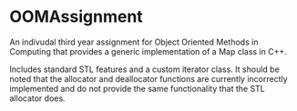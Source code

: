 # OOMAssignment

An indivudal third year assignment for Object Oriented Methods in Computing that provides a generic implementation of a Map class in C++.

Includes standard STL features and a custom iterator class. 
It should be noted that the allocator and deallocator functions are currently incorrectly implemented and do not provide the same functionality that the STL allocator does.
